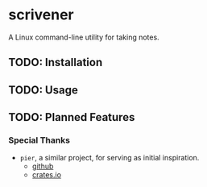 # scrivener
A Linux command-line utility for taking notes.

## TODO: Installation

## TODO: Usage

## TODO: Planned Features

### Special Thanks
- `pier`, a similar project, for serving as initial inspiration.
    - [github](https://github.com/pier-cli/pier)
    - [crates.io](https://crates.io/crates/pier)
